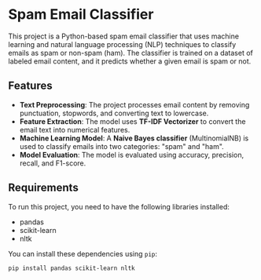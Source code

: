 # Spam Email Classifier

This project is a Python-based spam email classifier that uses machine learning and natural language processing (NLP) techniques to classify emails as spam or non-spam (ham). The classifier is trained on a dataset of labeled email content, and it predicts whether a given email is spam or not.

## Features

- **Text Preprocessing**: The project processes email content by removing punctuation, stopwords, and converting text to lowercase.
- **Feature Extraction**: The model uses **TF-IDF Vectorizer** to convert the email text into numerical features.
- **Machine Learning Model**: A **Naive Bayes classifier** (MultinomialNB) is used to classify emails into two categories: "spam" and "ham".
- **Model Evaluation**: The model is evaluated using accuracy, precision, recall, and F1-score.

## Requirements

To run this project, you need to have the following libraries installed:
- pandas
- scikit-learn
- nltk

You can install these dependencies using `pip`:
```bash
pip install pandas scikit-learn nltk
